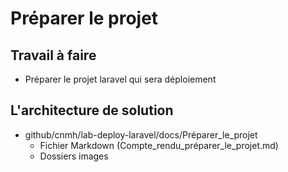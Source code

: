 # Préparer le projet
## Travail à faire 
- Préparer le projet laravel qui sera déploiement

## L'architecture de solution 
- github/cnmh/lab-deploy-laravel/docs/Préparer_le_projet
  - Fichier Markdown (Compte_rendu_préparer_le_projet.md)
  - Dossiers images